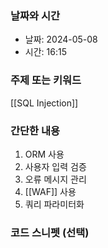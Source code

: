 ### 날짜와 시간

- 날짜: 2024-05-08
- 시간: 16:15

### 주제 또는 키워드
[[SQL Injection]]

### 간단한 내용
1. ORM 사용
2. 사용자 입력 검증
3. 오류 메시지 관리
4. [[WAF]] 사용
5. 쿼리 파라미터화

### 코드 스니펫 (선택)

```typescript
```
